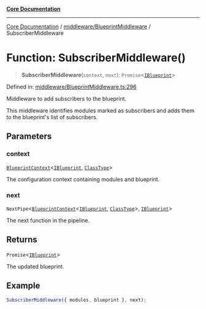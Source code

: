 [**Core Documentation**](../../../README.md)

***

[Core Documentation](../../../README.md) / [middleware/BlueprintMiddleware](../README.md) / SubscriberMiddleware

# Function: SubscriberMiddleware()

> **SubscriberMiddleware**(`context`, `next`): `Promise`\<[`IBlueprint`](../../../declarations/type-aliases/IBlueprint.md)\>

Defined in: [middleware/BlueprintMiddleware.ts:296](https://github.com/stonemjs/core/blob/e2200da501349da1fec304d821c002bb6d055b61/src/middleware/BlueprintMiddleware.ts#L296)

Middleware to add subscribers to the blueprint.

This middleware identifies modules marked as subscribers and adds them to the blueprint's
list of subscribers.

## Parameters

### context

[`BlueprintContext`](../../../declarations/interfaces/BlueprintContext.md)\<[`IBlueprint`](../../../declarations/type-aliases/IBlueprint.md), [`ClassType`](../../../declarations/type-aliases/ClassType.md)\>

The configuration context containing modules and blueprint.

### next

`NextPipe`\<[`BlueprintContext`](../../../declarations/interfaces/BlueprintContext.md)\<[`IBlueprint`](../../../declarations/type-aliases/IBlueprint.md), [`ClassType`](../../../declarations/type-aliases/ClassType.md)\>, [`IBlueprint`](../../../declarations/type-aliases/IBlueprint.md)\>

The next function in the pipeline.

## Returns

`Promise`\<[`IBlueprint`](../../../declarations/type-aliases/IBlueprint.md)\>

The updated blueprint.

## Example

```typescript
SubscriberMiddleware({ modules, blueprint }, next);
```
